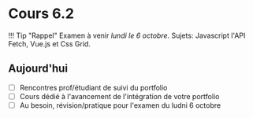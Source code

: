 # Cours 6.2
<!-- 
merc. 1 octobre remise de l'avancement.  Petit cours sur les composantes et SCF (ou juste composante) et il doivent travailler sur exercice composante, révision examen et avancement portfolio 80% du temps du cours pendant que je les rencontre individuellement pour la remise.
-->

<!-- 
https://tim-montmorency.com/timdoc/582-518MO/javascript/vue-js/composantes/ 
https://tim-montmorency.com/timdoc/582-518MO/exercices/sushis/ < à mettre à jour au besoin pour faire le lien entre composante et app

Pour cette étape, il n'est pas nécessaire de faire le calcul du prix total comme vous avez fait au #8 des "Requis - Vue" puisqu'on n'a pas couvert références entre une app et les composantes.

-->

!!! Tip "Rappel"
    Examen à venir *lundi le 6 octobre*.
    Sujets: Javascript l'API Fetch, Vue.js et Css Grid.

## Aujourd'hui

- [ ] Rencontres prof/étudiant de suivi du portfolio
- [ ] Cours dédié à l'avancement de l'intégration de votre portfolio
- [ ] Au besoin, révision/pratique pour l'examen du ludni 6 octobre